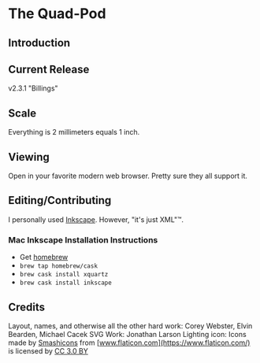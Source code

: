 # The Quad-Pod

## Introduction

## Current Release

v2.3.1 "Billings"

## Scale

Everything is 2 millimeters equals 1 inch.

## Viewing

Open in your favorite modern web browser. Pretty sure they all support it.

## Editing/Contributing

I personally used [Inkscape](https://inkscape.org/). However, "it's just XML"™.

### Mac Inkscape Installation Instructions

* Get [homebrew](https://brew.sh/)
* `brew tap homebrew/cask`
* `brew cask install xquartz`
* `brew cask install inkscape`

## Credits

Layout, names, and otherwise all the other hard work: Corey Webster, Elvin Bearden, Michael Cacek
SVG Work: Jonathan Larson
Lighting icon: Icons made by [Smashicons](https://www.flaticon.com/authors/smashicons) from [www.flaticon.com](https://www.flaticon.com/) is licensed by [CC 3.0 BY](http://creativecommons.org/licenses/by/3.0/)
